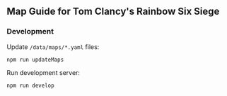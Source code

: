 ## **Map Guide for Tom Clancy's Rainbow Six Siege**

### **Development**
Update `/data/maps/*.yaml` files:

    npm run updateMaps

Run development server:

    npm run develop

